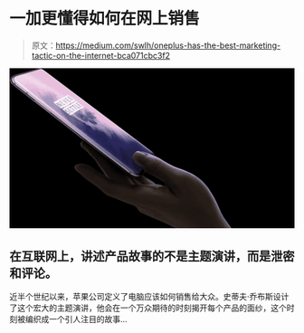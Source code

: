 # 一加更懂得如何在网上销售

> 原文：<https://medium.com/swlh/oneplus-has-the-best-marketing-tactic-on-the-internet-bca071cbc3f2>

![](img/68cb4714e9b6ecd648c5c6236c827a4a.png)

## 在互联网上，讲述产品故事的不是主题演讲，而是泄密和评论。

近半个世纪以来，苹果公司定义了电脑应该如何销售给大众。史蒂夫·乔布斯设计了这个宏大的主题演讲，他会在一个万众期待的时刻揭开每个产品的面纱，这个时刻被编织成一个引人注目的故事…